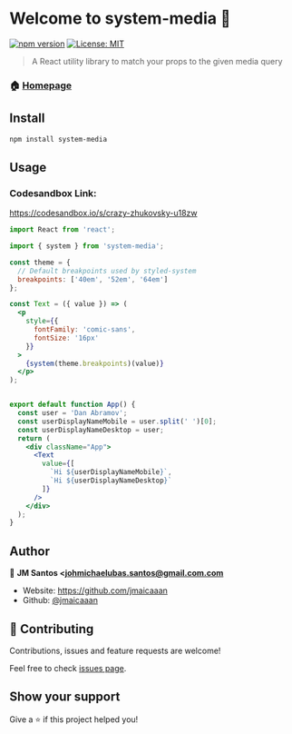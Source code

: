 # Welcome to system-media 👋
[![npm version](https://badge.fury.io/js/system-media.svg)](https://badge.fury.io/js/system-media)
[![License: MIT](https://img.shields.io/badge/License-MIT-yellow.svg)](#)

> A React utility library to match your props to the given media query

### 🏠 [Homepage](https://github.com/jmaicaaan/system-media)

## Install

```sh
npm install system-media
```

## Usage

### Codesandbox Link:

https://codesandbox.io/s/crazy-zhukovsky-u18zw

```jsx
import React from 'react';

import { system } from 'system-media';

const theme = {
  // Default breakpoints used by styled-system
  breakpoints: ['40em', '52em', '64em']
};

const Text = ({ value }) => (
  <p
    style={{
      fontFamily: 'comic-sans',
      fontSize: '16px'
    }}
  >
    {system(theme.breakpoints)(value)}
  </p>
);


export default function App() {
  const user = 'Dan Abramov';
  const userDisplayNameMobile = user.split(' ')[0];
  const userDisplayNameDesktop = user;
  return (
    <div className="App">
      <Text
        value={[
          `Hi ${userDisplayNameMobile}`, 
          `Hi ${userDisplayNameDesktop}`
        ]}
      />
    </div>
  );
}
```

## Author

👤 **JM Santos <johmichaelubas.santos@gmail.com.com**

* Website: https://github.com/jmaicaaan
* Github: [@jmaicaaan](https://github.com/jmaicaaan)

## 🤝 Contributing

Contributions, issues and feature requests are welcome!

Feel free to check [issues page](https://github.com/jmaicaaan/system-media/issues). 

## Show your support

Give a ⭐️ if this project helped you!
